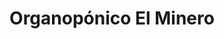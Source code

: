 ---
title: "Organopónico El Minero"
url: /santa-clara/organoponico-el-minero/
shop: Gemüse & Obst
---